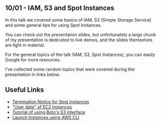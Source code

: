 10/01 - IAM, S3 and Spot Instances
----------------------------------

In this talk we covered some basics of IAM, S3 (Simple Storage Service) and
some general tips for using Spot Instances.

You can check out the presentation slides, but unfortunately a large chunk of
my presentation is dedicated to live demos, and the slides themselves are light
in material. 

For the general topics of the talk (IAM, S3, Spot Instances), you can easily 
Google for more resources.

I've collected some random topics that were covered during the presentation
in links below.

## Useful Links

* [Termination Notice for Spot Instances](https://aws.amazon.com/blogs/aws/new-ec2-spot-instance-termination-notices/)
* ["User data" of EC2 Instances](http://docs.aws.amazon.com/AWSEC2/latest/UserGuide/ec2-instance-metadata.html)
* [Tutorial of using Boto's S3 interface](http://boto.readthedocs.org/en/latest/s3_tut.html)
* [Launch Instances using AWS CLI](http://docs.aws.amazon.com/cli/latest/userguide/cli-ec2-launch.html)
